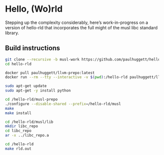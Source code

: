 # Hello, (Wo)rld

Stepping up the complexity considerably, here’s work-in-progress on a version of hello-rld that incorporates the full might of the musl libc standard library.

## Build instructions

~~~bash
git clone --recursive -b musl-work https://github.com/paulhuggett/hello-rld/
cd hello-rld

docker pull paulhuggett/llvm-prepo:latest
docker run --rm --tty --interactive -v $(pwd):/hello-rld paulhuggett/llvm-prepo:latest

sudo apt-get update
sudo apt-get -y install python

cd /hello-rld/musl-prepo
./configure --disable-shared --prefix=/hello-rld/musl
make
make install

cd /hello-rld/musl/lib
mkdir libc_repo
cd libc_repo
ar -x ../libc_repo.a

cd /hello-rld
make rld.out
~~~
